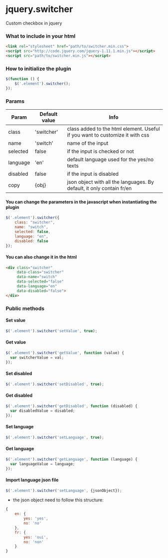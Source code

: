 jquery.switcher
===============

Custom checkbox in jquery

### What to include in your html
```html
<link rel="stylesheet" href="path/to/switcher.min.css">
<script src="http://code.jquery.com/jquery-1.11.1.min.js"></script>
<script src="path/to/switcher.min.js"></script>
```

### How to initialize the plugin

```javascript
$(function () {
    $('.element').switcher();
});
```

### Params

| Param         | Default value | Info                                                                         |
| ------------- | ------------- | -----------------------------------------------------------------------------|
| class         | 'switcher'    | class added to the html element. Useful if you want to customize it with css |
| name          | 'switch'      | name of the input                                                            |
| selected      | false         | if the input is checked or not                                               |
| language      | 'en'          | default language used for the yes/no texts                                   |
| disabled      | false         | if the input is disabled                                                     |
| copy          | {obj}         | json object with all the languages. By default, it only contain fr/en        |

#### You can change the parameters in the javascript when instantiating the plugin

```javascript
$('.element').switcher({
    class: "switcher",
    name: "switch",
    selected: false,
    language: "en",
    disabled: false
});
```

#### You can also change it in the html

```html
<div class="switcher"
     data-class="switcher"
     data-name="switch"
     data-selected="false"
     data-language="en"
     data-disabled="false">
</div>
```

### Public methods

#### Set value
```javascript
$('.element').switcher('setValue', true);
```

#### Get value
```javascript
$('.element').switcher('getValue', function (value) {
  var switcherValue = val;
});
```

#### Set disabled
```javascript
$('.element').switcher('setDisabled', true);
```

#### Get disabled
```javascript
$('.element').switcher('getDisabled', function (disabled) {
  var disabledValue = disabled;
});
```

#### Set language
```javascript
$('.element').switcher('setLanguage', true);
```

#### Get language
```javascript
$('.element').switcher('getLanguage', function (language) {
  var languageValue = language;
});
```

#### Import language json file
```javascript
$('.element').switcher('setLanguage', {jsonObject});
```

* the json object need to follow this structure:
```javascript
{
    en: {
        yes: 'yes',
        no: 'no'
    },
    fr: {
        yes: 'oui',
        no: 'non'
    }
}
```